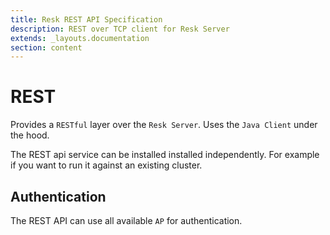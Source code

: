 ```yaml
---
title: Resk REST API Specification
description: REST over TCP client for Resk Server
extends: _layouts.documentation
section: content
---
```


# REST

Provides a `RESTful` layer over the `Resk Server`. Uses the `Java Client` under the hood.

The REST api service can be installed installed independently. For example if you want to
run it against an existing cluster.

## Authentication

The REST API can use all available `AP` for authentication.
